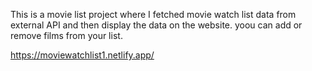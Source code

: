 This is a movie list project where I fetched movie watch list data from          
external API and then display the data on the website. yoou can add or remove films from your list.                                            

https://moviewatchlist1.netlify.app/   
